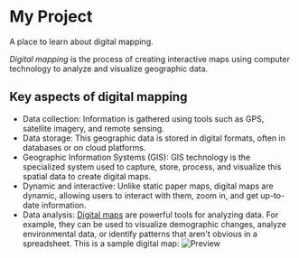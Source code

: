 # My Project

A place to learn about digital mapping.

*Digital mapping* is the process of creating interactive maps using computer technology to analyze and visualize geographic data.

## Key aspects of digital mapping
   - Data collection: Information is gathered using tools such as GPS, satellite imagery, and remote sensing.
   - Data storage: This geographic data is stored in digital formats, often in databases or on cloud platforms. 
   - Geographic Information Systems (GIS): GIS technology is the specialized system used to capture, store, process, and visualize this spatial data to create digital maps. 
   - Dynamic and interactive: Unlike static paper maps, digital maps are dynamic, allowing users to interact with them, zoom in, and get up-to-date information. 
   - Data analysis: [Digital maps](https://maptelligent.com/blog/what-is-digital-mapping/) are powerful tools for analyzing data. For example, they can be used to visualize demographic changes, analyze environmental data, or identify patterns that aren't obvious in a spreadsheet. 
This is a sample digital map:
![Preview](preview.jpg)
